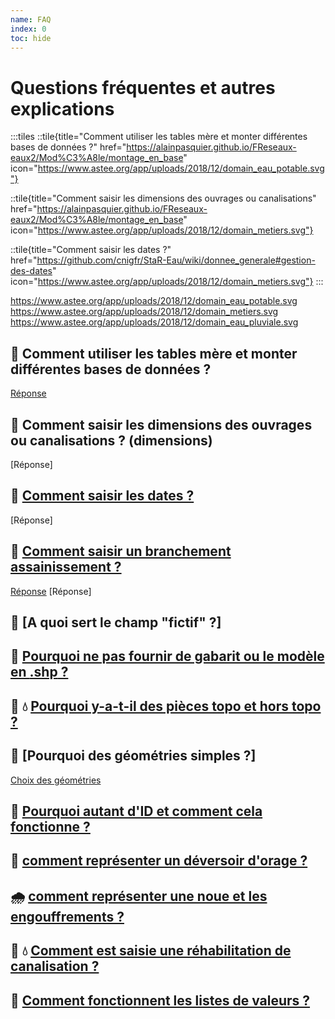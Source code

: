 ```yaml
---
name: FAQ
index: 0
toc: hide
---
```

# Questions fréquentes et autres explications

:::tiles
::tile{title="Comment utiliser les tables mère et monter différentes bases de données ?" href="https://alainpasquier.github.io/FReseaux-eaux2/Mod%C3%A8le/montage_en_base" icon="https://www.astee.org/app/uploads/2018/12/domain_eau_potable.svg"}

::tile{title="Comment saisir les dimensions des ouvrages ou canalisations" href="https://alainpasquier.github.io/FReseaux-eaux2/Mod%C3%A8le/montage_en_base" icon="https://www.astee.org/app/uploads/2018/12/domain_metiers.svg"}

::tile{title="Comment saisir les dates ?" href="https://github.com/cnigfr/StaR-Eau/wiki/donnee_generale#gestion-des-dates" icon="https://www.astee.org/app/uploads/2018/12/domain_metiers.svg"}
:::

https://www.astee.org/app/uploads/2018/12/domain_eau_potable.svg
https://www.astee.org/app/uploads/2018/12/domain_metiers.svg
https://www.astee.org/app/uploads/2018/12/domain_eau_pluviale.svg

## :paperclip:  Comment utiliser les tables mère et monter différentes bases de données ?
[Réponse](https://alainpasquier.github.io/FReseaux-eaux2/Mod%C3%A8le/montage_en_base)

## :paperclip:  Comment saisir les dimensions des ouvrages ou canalisations ? (dimensions)
[Réponse]

## :paperclip: [Comment saisir les dates ?](https://github.com/cnigfr/StaR-Eau/wiki/donnee_generale#gestion-des-dates)
[Réponse]

## :toilet: [Comment saisir un branchement assainissement ?](ass_canalisation_branchement)
[Réponse](https://alainpasquier.github.io/FReseaux-eaux2/Mod%C3%A8le/Communs/donnee_generale#champ-fictif)
[Réponse]

## :paperclip: [A quoi sert le champ "fictif" ?]

## :paperclip: [Pourquoi ne pas fournir de gabarit ou le modèle en **.shp** ?](/FAQ/Format_de_fichier)

## :toilet: :droplet: [Pourquoi y-a-t-il des pièces topo et hors topo ?](https://github.com/cnigfr/StaR-Eau/wiki/piece#type-de-pi%C3%A8ces-dans-les-r%C3%A9seaux-de-canalisations) 

## :paperclip: [Pourquoi des géométries simples ?]
[Choix des géométries](choix_des_geometries) 

## :paperclip: [Pourquoi autant d'ID et comment cela fonctionne ?](gestion_des_id)

## :toilet: [comment représenter un déversoir d'orage ?](deversoir_orage)

## :cloud_with_rain: [comment représenter une noue et les engouffrements ?](noue_infiltration)

## :toilet: :droplet: [Comment est saisie une réhabilitation de canalisation ?](rehabilitation_reseau)

## :paperclip: [Comment fonctionnent les listes de valeurs ?](Liste-de-valeurs)

